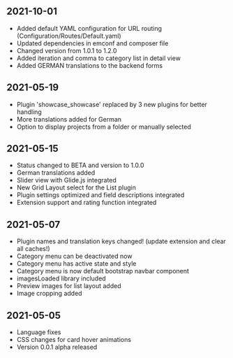 ## 2021-10-01
- Added default YAML configuration for URL routing (Configuration/Routes/Default.yaml)
- Updated dependencies in emconf and composer file
- Changed version from 1.0.1 to 1.2.0
- Added iteration and comma to category list in detail view
- Added GERMAN translations to the backend forms

## 2021-05-19
- Plugin 'showcase_showcase' replaced by 3 new plugins for better handling
- More translations added for German
- Option to display projects from a folder or manually selected

## 2021-05-15
- Status changed to BETA and version to 1.0.0
- German translations added
- Slider view with Glide.js integrated
- New Grid Layout select for the List plugin
- Plugin settings optimized and field descriptions integrated
- Extension support and rating function integrated

## 2021-05-07
- Plugin names and translation keys changed! (update extension and clear all caches!)
- Category menu can be deactivated now
- Category menu has active state and style
- Category menu is now default bootstrap navbar component
- imagesLoaded library included
- Preview images for list layout added
- Image cropping added

## 2021-05-05
- Language fixes
- CSS changes for card hover animations
- Version 0.0.1 alpha released
